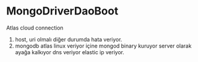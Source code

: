 # MongoDriverDaoBoot
Atlas cloud connection

1. host, uri olmalı diğer durumda hata veriyor.
2. mongodb atlas linux veriyor içine mongod binary kuruyor server olarak ayağa kalkıyor
   dns veriyor elastic ip veriyor.
